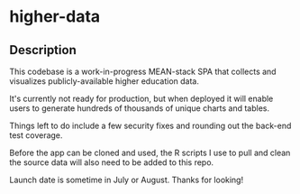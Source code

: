 # higher-data

## Description

This codebase is a work-in-progress MEAN-stack SPA that collects and visualizes publicly-available higher education data.

It's currently not ready for production, but when deployed it will enable users to generate hundreds of thousands of unique charts and tables.

Things left to do include a few security fixes and rounding out the back-end test coverage.

Before the app can be cloned and used, the R scripts I use to pull and clean the source data will also need to be added to this repo.

Launch date is sometime in July or August. Thanks for looking!

